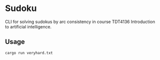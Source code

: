 # Sudoku
CLI for solving sudokus by arc consistency in course TDT4136 Introduction to artificial intelligence.


## Usage
```cargo run veryhard.txt```
